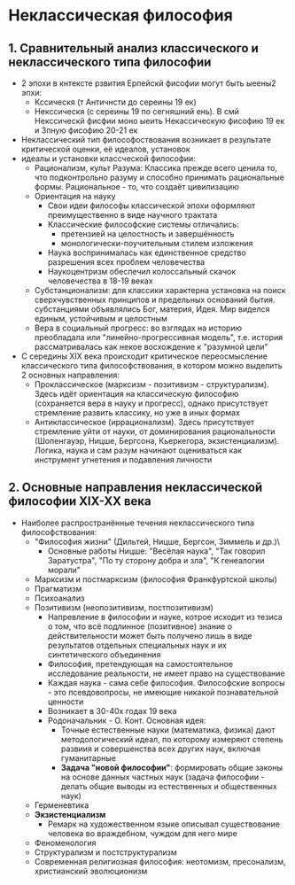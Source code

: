 # Неклассическая философия
## 1. Сравнительный анализ классического и неклассического типа философии
- 2 эпохи в кнтексте рзвития Ерпейскй фисофии могут быть ыеены2 эпхи:
	- Кссическя (т Античнсти до сереины 19 ек)
	- Некссическя (с сереины 19 по сегняшний ень). В смй Некссическй фисфии моно ыеить Некассическую фисофию 19 ек и Зпную фисофию 20-21 ек
- Неклассический тип философоствования возникает в результате критической оценки, её идеалов, установок
- идеалы и установки классческой философии:
	- Рационализм, культ Разума: Классика прежде всего ценила то, что подконтрольно разуму и способно принимать рациональные формы. Рациональное - то, что создаёт цивилизацию
	- Ориентация на науку
		- Свои идеи философы классической эпохи оформляют преимущественно в виде научного трактата
		- Классические философские системы отличались:
			- претензией на целостность и завершённость
			- монологически-поучительным стилем изложения
		- Наука воспринималась как единственное средство разрешения всех проблем человечества
		- Наукоцентризм обеспечил колоссальный скачок человечества в 18-19 веках
	- Субстанционализм: для классики характерна установка на поиск сверхчувственных принципов и предельных оснований бытия. субстанциями объявлялись Бог, материя, Идея. Мир виделся единым, устойчивым и целостным
	- Вера в социальный прогресс: во взглядах на историю преобладала или "линейно-прогрессивная модель", т.е. история рассматривалась как некое восхождение к "разумной цели"
- С середины XIX века происходит критическое переосмысление классического типа философствования, в котором можно выделить 2 основных направления:
	- Проклассическое (марксизм - позитивизм - структурализм). Здесь идёт ориентация на классическую философию (сохраняется вера в науку и прогресс), однако присутствует стремление развить классику, но уже в иных формах
	- Антиклассическое (иррационализм). Здесь присутствует стремление уйти от науки, от доминирования рациональности (Шопенгауэр, Ницше, Бергсона, Кьеркегора, экзистенциализм). Логика, наука и сам разум начинают оцениваться как инструмент угнетения и подавления личности
## 2. Основные направления неклассической философии XIX-XX века
- Наиболее распространённые течения неклассического типа философствования:
	- "Философия жизни" (Дильтей, Ницше, Бергсон, Зиммель и др.)\
		- Основные работы Ницше: "Весёлая наука", "Так говорил Заратустра", "По ту сторону добра и зла", "К генеалогии морали"
	- Марксизм и постмарксизм (философия Франкфуртской школы)
	- Прагматизм
	- Психоанализ
	- Позитивизм (неопозитивизм, постпозитивизм)
		- Напревление в философии и науке, котрое исходит из тезиса о том, что всё подлинное (позитивное) знание о действительности может быть получено лишь в виде результатов отдельных специальных наук и их синтетического объединения
		- Философия, претендующая на самостоятельное исследование реальности, не имеет право на существование
		- Каждая наука - сама себе философия. Философские вопросы - это псевдовопросы, не имеющие никакой познавательной ценности
		- Возникает в 30-40х годах 19 века
		- Родоначальник - О. Конт. Основная идея:
			- Точные естественные науки (математика, физика) дают методологический идеал, по которому измеряют степень развиия и совершенства всех других наук, включая гуманитарные
			- **Задача "новой философии"**: формировать общие законы на основе данных частных наук (задача философии - делать общие выводы из естественных и общественных наук)
	- Герменевтика
	- **Экзистенциализм**
		- Ремарк на художественном языке описывал существование человека во враждебном, чуждом для него мире
	- Феноменология
	- Структурализм и постструктурализм
	- Современная религиозная философия: неотомизм, пресонализм, христианский эволюционизм